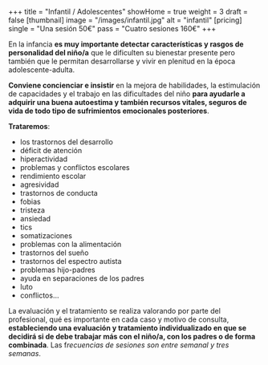 +++
title = "Infantil / Adolescentes"
showHome = true
weight = 3
draft = false
[thumbnail]
image = "/images/infantil.jpg"
alt = "infantil"
[pricing]
single = "Una sesión 50€"
pass = "Cuatro sesiones 160€"
+++

En la infancia **es muy importante detectar características y rasgos de personalidad del niño/a** que le dificulten su bienestar presente pero también que le permitan desarrollarse y vivir en plenitud en la época adolescente-adulta.

**Conviene concienciar e insistir** en la mejora de habilidades, la estimulación de capacidades y el trabajo en las dificultades del niño **para ayudarle a adquirir una buena autoestima y también recursos vitales, seguros de vida de todo tipo de sufrimientos emocionales posteriores**.

**Trataremos**:

- los trastornos del desarrollo
- déficit de atención
- hiperactividad
- problemas y conflictos escolares
- rendimiento escolar
- agresividad
- trastornos de conducta
- fobias
- tristeza
- ansiedad
- tics
- somatizaciones
- problemas con la alimentación
- trastornos del sueño
- trastornos del espectro autista
- problemas hijo-padres
- ayuda en separaciones de los padres
- luto
- conflictos…

La evaluación y el tratamiento se realiza valorando por parte del profesional, qué es importante en cada caso y motivo de consulta, **estableciendo una evaluación y tratamiento individualizado en que se decidirá si de debe trabajar más con el niño/a, con los padres o de forma combinada**. Las f*recuencias de sesiones son entre semanal y tres semanas*.